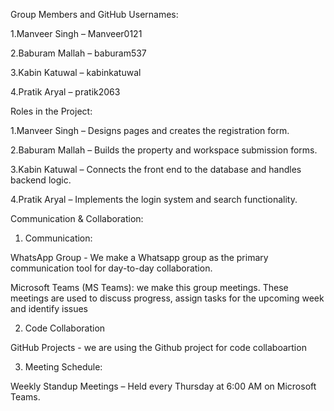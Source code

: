 Group Members and GitHub Usernames:

1.Manveer Singh – Manveer0121

2.Baburam Mallah – baburam537

3.Kabin Katuwal – kabinkatuwal

4.Pratik Aryal – pratik2063

Roles in the Project:

1.Manveer Singh – Designs pages and creates the registration form.

2.Baburam Mallah – Builds the property and workspace submission forms.

3.Kabin Katuwal – Connects the front end to the database and handles backend logic.

4.Pratik Aryal – Implements the login system and search functionality.



Communication & Collaboration:

1. Communication:

 WhatsApp Group - We make a Whatsapp group as the primary communication tool for day-to-day collaboration.
 
 Microsoft Teams (MS Teams): we make this group meetings. These meetings are used to discuss progress, assign tasks for the upcoming week and identify issues

2. Code Collaboration 

 GitHub Projects - we are using the Github project for code collaboartion 

3. Meeting Schedule:

Weekly Standup Meetings – Held every Thursday at 6:00 AM on Microsoft Teams.

 
